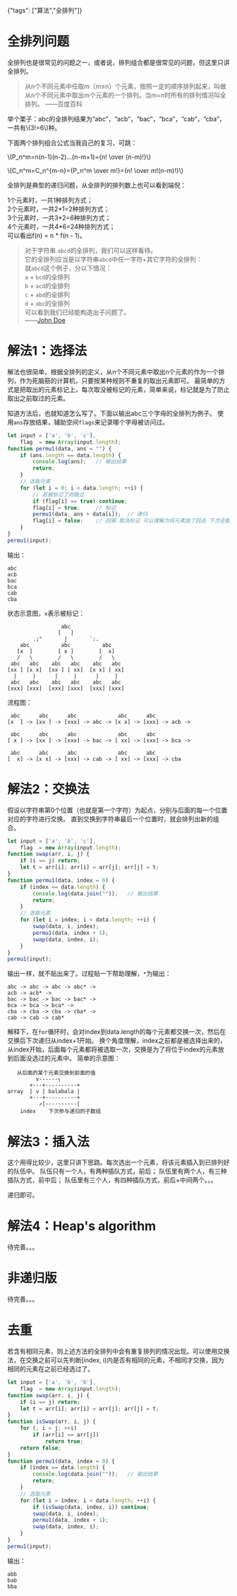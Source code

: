 {"tags": ["算法","全排列"]}

# 全排列问题

全排列也是很常见的问题之一，或者说，排列组合都是很常见的问题，但这里只讲全排列。

> 从n个不同元素中任取m（m≤n）个元素，按照一定的顺序排列起来，叫做从n个不同元素中取出m个元素的一个排列。当m=n时所有的排列情况叫全排列。 ——百度百科

举个栗子：abc的全排列结果为“abc”，“acb”，“bac”，“bca”，“cab”，“cba”，一共有\\(3!=6\\)种。

下面两个排列组合公式当我自己的复习，可跳：

\\(P_n^m=n(n-1)(n-2)...(n-m+1)={n! \\over (n-m)!}\\)

\\(C_n^m=C_n^{m-n}={P_n^m \\over m!}={n! \\over m!(n-m)!}\\)

全排列是典型的递归问题，从全排列的排列数上也可以看到端倪：

1个元素时，一共1种排列方式；  
2个元素时，一共2\*1=2种排列方式；  
3个元素时，一共3\*2=6种排列方式；  
4个元素时，一共4\*6=24种排列方式；  
可以看出f(n) = n \* f(n - 1)。

> 对于字符串 `abcd`的全排列，我们可以这样看待。  
它的全排列应当是以字符串`abcd`中任一字符+其它字符的全排列：  
就`abcd`这个例子，分以下情况：  
`a` + `bcd`的全排列  
`b` + `acd`的全排列  
`c` + `abd`的全排列  
`d` + `abc`的全排列  
可以看到我们已经能构造出子问题了。  
——[John Doe](https://votorye.github.io/2016/09/25/%E5%85%A8%E6%8E%92%E5%88%97%E9%80%92%E5%BD%92%E5%AE%9E%E7%8E%B0/)

# 解法1：选择法

解法也很简单，根据全排列的定义，从n个不同元素中取出n个元素的作为一个排列，作为死脑筋的计算机，只要按某种规则不重复的取出元素即可。
最简单的方式是把取出的元素标记上，每次取没被标记的元素，简单来说，标记就是为了防止取出之前取过的元素。

知道方法后，也就知道怎么写了。下面以输出abc三个字母的全排列为例子。
使用`ans`存放结果，辅助空间`flags`来记录哪个字母被访问过。

```javascript
let input = ['a', 'b', 'c'],
    flag  = new Array(input.length);
function permu1(data, ans = "") {
    if (ans.length == data.length) {
        console.log(ans);   // 输出结果
        return;
    }
    // 选取元素
    for (let i = 0; i < data.length; ++i) {
        // 若被标记了则跳过
        if (flag[i] == true) continue;
        flag[i] = true;     // 标记
        permu1(data, ans + data[i]);  // 递归
        flag[i] = false;    // 回溯 取消标记 可以理解为将元素放了回去 下次还能取
    }
}
permu1(input);
```
输出：
```
abc
acb
bac
bca
cab
cba
```

状态示意图，`x`表示被标记：

```
                 abc
                [   ]
        .;"       |       `:.
    abc          abc          abc
   [x  ]        [ x ]        [  x]
   /   \        /   \        /   \
 abc   abc    abc   abc    abc   abc
[xx ] [x x]  [xx ] [ xx]  [x x] [ xx]
  |     |      |     |      |     |
 abc   abc    abc   abc    abc   abc  
[xxx] [xxx]  [xxx] [xxx]  [xxx] [xxx] 
```
流程图：
```
 abc      abc      abc             abc      abc
[x  ] -> [xx ] -> [xxx] -> abc -> [x x] -> [xxx] -> acb -> 

 abc      abc      abc             abc      abc
[ x ] -> [xx ] -> [xxx] -> bac -> [ xx] -> [xxx] -> bca ->

 abc      abc      abc             abc      abc
[  x] -> [x x] -> [xxx] -> cab -> [ xx] -> [xxx] -> cba

```

# 解法2：交换法

假设以字符串第0个位置（也就是第一个字符）为起点，分别与后面的每一个位置对应的字符进行交换。
直到交换到字符串最后一个位置时，就会排列出新的组合。

```javascript
let input = ['a', 'b', 'c'],
    flag  = new Array(input.length);
function swap(arr, i, j) {
    if (i == j) return;
    let t = arr[i]; arr[i] = arr[j]; arr[j] = t;
}
function permu1(data, index = 0) {
    if (index == data.length) {
        console.log(data.join(""));   // 输出结果
        return;
    }
    // 选取元素
    for (let i = index; i < data.length; ++i) {
        swap(data, i, index);
        permu1(data, index + 1);
        swap(data, index, i);
    }
}
permu1(input);
```

输出一样，就不贴出来了。过程贴一下帮助理解，`*`为输出：

```
abc -> abc -> abc -> abc* ->
acb -> acb* ->
bac -> bac -> bac -> bac* ->
bca -> bca -> bca* ->
cba -> cba -> cba -> cba* ->
cab -> cab -> cab*
```

解释下，在`for`循环时，会对index到data.length的每个元素都交换一次，然后在交换后下次递归从index+1开始。
换个角度理解，index之前都是被选择出来的，从index开始，后面每个元素都将被选取一次，交换是为了将位于index的元素放到后面没选过的元素中。
简单的示意图：

```
   从后面的某个元素交换到前面的值
         v------┐
       +---+----------+
array  | v | balabala |
       +---+----------+
          ↗|----------|
    index    下次参与递归的子数组
```

# 解法3：插入法

这个用得比较少，这里只讲下思路。每次选出一个元素，将该元素插入到已排列好的队伍中。
队伍只有一个人，有两种插队方式，前后；
队伍里有两个人，有三种插队方式，前中后；
队伍里有三个人，有四种插队方式，前后+中间两个。。。

递归即可。

# 解法4：Heap's algorithm

待完善。。。

# 非递归版

待完善。。。

# 去重

若含有相同元素，则上述方法的全排列中会有重复排列的情况出现。可以使用交换法，在交换之前可以先判断\[index, i)内是否有相同的元素，不相同才交换，因为相同的元素在之前已经选过了。

```javascript
let input = ['a', 'b', 'b'],
    flag  = new Array(input.length);
function swap(arr, i, j) {
    if (i == j) return;
    let t = arr[i]; arr[i] = arr[j]; arr[j] = t;
}
function isSwap(arr, i, j) {
    for (; i < j; ++i)
        if (arr[i] == arr[j])
            return true;
    return false;
}
function permu1(data, index = 0) {
    if (index == data.length) {
        console.log(data.join(""));   // 输出结果
        return;
    }
    // 选取元素
    for (let i = index; i < data.length; ++i) {
        if (isSwap(data, index, i)) continue;
        swap(data, i, index);
        permu1(data, index + 1);
        swap(data, index, i);
    }
}
permu1(input);
```

输出：
```
abb
bab
bba
```
